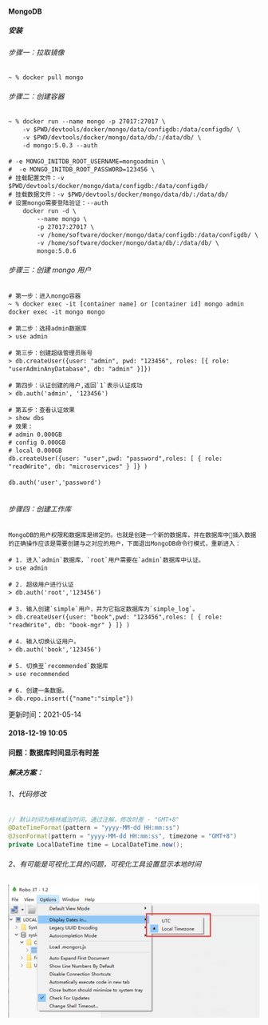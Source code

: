 #### MongoDB

##### 安装

###### 步骤一：拉取镜像

    ~ % docker pull mongo

###### 步骤二：创建容器

```shell
~ % docker run --name mongo -p 27017:27017 \
	-v $PWD/devtools/docker/mongo/data/configdb:/data/configdb/ \
	-v $PWD/devtools/docker/mongo/data/db/:/data/db/ \
	-d mongo:5.0.3 --auth

# -e MONGO_INITDB_ROOT_USERNAME=mongoadmin \
#  -e MONGO_INITDB_ROOT_PASSWORD=123456 \
# 挂载配置文件：-v $PWD/devtools/docker/mongo/data/configdb:/data/configdb/
# 挂载数据文件：-v $PWD/devtools/docker/mongo/data/db/:/data/db/
# 设置mongo需要登陆验证：--auth
	docker run -d \
		--name mongo \
		-p 27017:27017 \
		-v /home/software/docker/mongo/data/configdb:/data/configdb/ \
		-v /home/software/docker/mongo/data/db/:/data/db/ \
		mongo:5.0.6
```

###### 步骤三：创建 mongo 用户

```shell
# 第一步：进入mongo容器
~ % docker exec -it [container name] or [container id] mongo admin
docker exec -it mongo mongo

# 第二步：选择admin数据库
> use admin

# 第三步：创建超级管理员账号
> db.createUser({user: "admin", pwd: "123456", roles: [{ role: "userAdminAnyDatabase", db: "admin" }]})

# 第四步：认证创建的用户,返回`1`表示认证成功
> db.auth('admin', '123456')

# 第五步：查看认证效果
> show dbs
# 效果：
# admin 0.000GB
# config 0.000GB
# local 0.000GB
db.createUser({user: "user",pwd: "password",roles: [ { role: "readWrite", db: "microservices" } ]} )

db.auth('user','password')


```

###### 步骤四：创建工作库

```shell
MongoDB的用户权限和数据库是绑定的。也就是创建一个新的数据库，并在数据库中插入数据的正确操作应该是需要创建与之对应的用户，下面退出MongoDB命令行模式，重新进入：

# 1. 进入`admin`数据库，`root`用户需要在`admin`数据库中认证。
> use admin

# 2. 超级用户进行认证
> db.auth('root','123456')

# 3. 输入创建`simple`用户，并为它指定数据库为`simple_log`。
> db.createUser({user: "book",pwd: "123456",roles: [ { role: "readWrite", db: "book-mgr" } ]} )

# 4. 输入切换认证用户。
> db.auth('book','123456')

# 5. 切换至`recommended`数据库
> use recommended

# 6. 创建一条数据。
> db.repo.insert({"name":"simple"})
```

更新时间：2021-05-14

#### **2018-12-19 10:05**

#### 问题：数据库时间显示有时差

##### 解决方案：

###### 1、代码修改

```java
// 默认时间为格林威治时间，通过注解，修改时差 - "GMT+8"
@DateTimeFormat(pattern = "yyyy-MM-dd HH:mm:ss")
@JsonFormat(pattern = "yyyy-MM-dd HH:mm:ss", timezone = "GMT+8")
private LocalDateTime time = LocalDateTime.now();
```

###### 2、有可能是可视化工具的问题，可视化工具设置显示本地时间

![mongo-time-option](mongo.assets/mongo-time-option.png)
